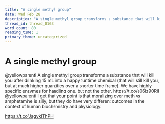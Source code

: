 ```yaml
---
title: "A single methyl group"
date: Wed Feb 28
description: "A single methyl group transforms a substance that will kill you after drinking 15 mL into a happy funtime chemical (that will still kill you, but at much..."
thread_id: thread_0163
word_count: 80
reading_time: 1
primary_theme: uncategorized
---
```


# A single methyl group

@yellowparenti A single methyl group transforms a substance that will kill you after drinking 15 mL into a happy funtime chemical (that will still kill you, but at much higher quantities over a shorter time frame). We have highly specific enzymes for handling one, but not the other. https://t.co/e06iz90RiI @yellowparenti I get that your point is that moralizing over meth vs amphetamine is silly, but they do have very different outcomes in the context of human biochemistry and physiology.

https://t.co/JagvkIThPH